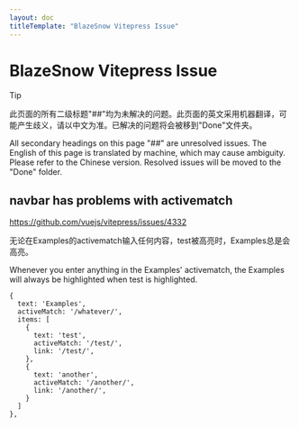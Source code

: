 ```yaml
---
layout: doc
titleTemplate: "BlazeSnow Vitepress Issue"
---
```


# BlazeSnow Vitepress Issue

> [!TIP]
> 此页面的所有二级标题"##"均为未解决的问题。此页面的英文采用机器翻译，可能产生歧义，请以中文为准。已解决的问题将会被移到"Done"文件夹。
>
> All secondary headings on this page "##" are unresolved issues. The English of this page is translated by machine, which may cause ambiguity. Please refer to the Chinese version. Resolved issues will be moved to the "Done" folder.

## navbar has problems with activematch

<https://github.com/vuejs/vitepress/issues/4332>

无论在Examples的activematch输入任何内容，test被高亮时，Examples总是会高亮。

Whenever you enter anything in the Examples' activematch, the Examples will always be highlighted when test is highlighted.

```typescript{3}
{
  text: 'Examples',
  activeMatch: '/whatever/',
  items: [
    {
      text: 'test',
      activeMatch: '/test/',
      link: '/test/',
    },
    {
      text: 'another',
      activeMatch: '/another/',
      link: '/another/',
    }
  ]
},
```
